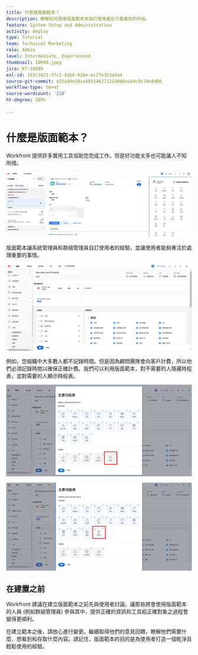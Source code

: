 ```yaml
---
title: 什麼是版面範本？
description: 瞭解如何使用版面範本來自訂使用者在介面看到的內容。
feature: System Setup and Administration
activity: deploy
type: Tutorial
team: Technical Marketing
role: Admin
level: Intermediate, Experienced
thumbnail: 10099.jpeg
jira: KT-10099
exl-id: 163c3421-37c1-4160-92be-ec27e353ada4
source-git-commit: a25a49e59ca483246271214886ea4dc9c10e8d66
workflow-type: tm+mt
source-wordcount: '218'
ht-degree: 100%

---
```


# 什麼是版面範本？

Workfront 提供許多實用工具協助您完成工作。但是好功能太多也可能讓人不知所措。

![首頁和主選單](assets/what-are-layout-templates-01.png)

版面範本讓系統管理員和群組管理員自訂使用者的經驗，並讓使用者能夠專注於處理重要的事情。

![首頁和主選單](assets/what-are-layout-templates-02.png)

例如，您組織中大多數人都不記錄時間。但是因為顧問團隊會向客戶計費，所以他們必須記錄時間以確保正確計費。我們可以利用版面範本，對不需要的人隱藏時程表，並對需要的人顯示時程表。

![首頁和主選單](assets/what-are-layout-templates-03.png)

![首頁和主選單](assets/what-are-layout-templates-04.png)


## 在建置之前

Workfront 建議在建立版面範本之前先與使用者討論。讓那些將會使用版面範本的人員 (例如群組管理員) 參與其中，提供正確的資訊和工具給正確對象之過程會變得更順利。

在建立範本之後，請放心進行變更。繼續取得他們的意見回饋，瞭解他們需要什麼、想看到和存取什麼內容。請記住，版面範本的目的是為使用者打造一個乾淨且輕鬆使用的經驗。
